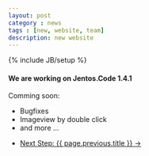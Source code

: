 ```yaml
---
layout: post
category : news
tags : [new, website, team]
description: new website
---
```

{% include JB/setup %}
#### We are working on Jentos.Code 1.4.1

Comming soon:
- Bugfixes
- Imageview by double click
- and more ...

<ul class="pager">
  <li>
    <a href="{{ BASE_PATH }}{{ page.previous.url }}">Next Step: {{ page.previous.title }} &rarr;</a>
  </li>
</ul>
